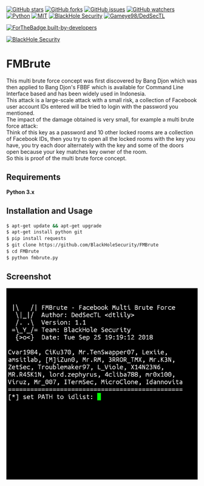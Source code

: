 [![GitHub stars](https://img.shields.io/github/stars/Gameye98/FMBrute.svg)](https://github.com/Gameye98/FMBrute/stargazers)
[![GitHub forks](https://img.shields.io/github/forks/Gameye98/FMBrute.svg)](https://github.com/Gameye98/FMBrute/network/members)
[![GitHub issues](https://img.shields.io/github/issues/Gameye98/FMBrute.svg)](https://github.com/Gameye98/FMBrute/issues)
[![GitHub watchers](https://img.shields.io/github/watchers/Gameye98/FMBrute.svg)](https://github.com/Gameye98/FMBrute/watchers)
[![Python](https://img.shields.io/badge/language-Python%203-blue.svg)](https://www.python.org)
[![MIT](https://img.shields.io/badge/license-MIT-red.svg)](https://opensource.org/licenses/MIT)
[![BlackHole Security](https://img.shields.io/badge/team-BlackHole%20Security-ocean.svg)](https://github.com/BlackHoleSecurity)
[![Gameye98/DedSecTL](https://img.shields.io/badge/author-Gameye98/DedSecTL-red.svg)](https://github.com/Gameye98)

[![ForTheBadge built-by-developers](http://ForTheBadge.com/images/badges/built-by-developers.svg)](https://github.com/Gameye98)  

[![BlackHole Security](.gitbhs.svg)](https://github.com/BlackHoleSecurity)

# FMBrute
This multi brute force concept was first discovered by Bang Djon which was then applied to Bang Djon's FBBF which is available for Command Line Interface based and has been widely used in Indonesia.  
This attack is a large-scale attack with a small risk, a collection of Facebook user account IDs entered will be tried to login with the password you mentioned.  
The impact of the damage obtained is very small, for example a multi brute force attack:   
Think of this key as a password and 10 other locked rooms are a collection of Facebook IDs, then you try to open all the locked rooms with the key you have, you try each door alternately with the key and some of the doors open because your key matches key owner of the room.  
So this is proof of the multi brute force concept. 

## Requirements
**Python 3.x**

## Installation and Usage
```bash
$ apt-get update && apt-get upgrade
$ apt-get install python git
$ pip install requests
$ git clone https://github.com/BlackHoleSecurity/FMBrute
$ cd FMBrute
$ python fmbrute.py
```

## Screenshot
![FMBrute](screenshot.png)